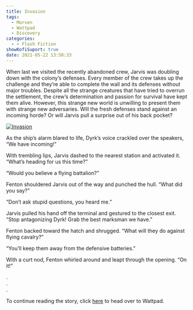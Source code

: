```yaml
---
title: Invasion
tags:
  - Morven
  - Wattpad
  - Discovery
categories:
  - - Flash Fiction
showKofiSuport: true
date: 2021-05-22 13:58:33
---
```


When last we visited the recently abandoned crew, Jarvis was doubling down with the colony’s defenses. Every member of the crew takes up the challenge and they’re able to complete the wall and its defenses without major troubles. Despite all the strange creatures that have tried to overrun the settlement, the crew’s determination and passion for survival have kept them alive. However, this strange new world is unwilling to present them with strange new adversaries.<!-- more --> Will the fresh defenses stand against an incoming horde? Or will Jarvis pull a surprise out of his back pocket?

<div class="center">

[![Invasion](/images/covers/discovery.png "Invasion")](https://www.wattpad.com/1073915600-discovery-invasion)

</div>

As the ship’s alarm blared to life, Dyrk’s voice crackled over the speakers, “We have incoming!”

With trembling lips, Jarvis dashed to the nearest station and activated it. “What’s heading for us this time?”

“Would you believe a flying battalion?”

Fenton shouldered Jarvis out of the way and punched the hull. “What did you say?”

“Don’t ask stupid questions, you heard me.”

Jarvis pulled his hand off the terminal and gestured to the closest exit. “Stop antagonizing Dyrk! Grab the best marksman we have.”

Fenton backed toward the hatch and shrugged. “What will they do against flying cavalry?”

“You’ll keep them away from the defensive batteries.”

With a curt nod, Fenton whirled around and leapt through the opening. “On it!”


<div class="center story-ellipses">

.</br>
.</br>
.</br>

</div>

<div>

To continue reading the story, click [here](https://www.wattpad.com/1073915600-discovery-invasion) to head over to Wattpad.

</div>
